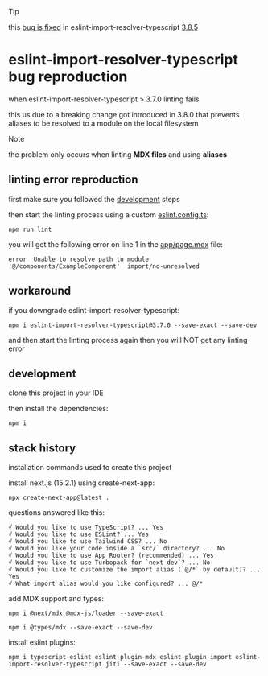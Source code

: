 > [!TIP]  
> this [bug is fixed](https://github.com/import-js/eslint-import-resolver-typescript/issues/363#issuecomment-2715011354) in eslint-import-resolver-typescript [3.8.5](https://github.com/import-js/eslint-import-resolver-typescript/releases/tag/v3.8.5)  

# eslint-import-resolver-typescript bug reproduction

when eslint-import-resolver-typescript > 3.7.0 linting fails

this us due to a breaking change got introduced in 3.8.0 that prevents aliases to be resolved to a module on the local filesystem

> [!NOTE]  
> the problem only occurs when linting **MDX files** and using **aliases**  

## linting error reproduction

first make sure you followed the [development](#development) steps

then start the linting process using a custom [eslint.config.ts](eslint.config.ts):

```shell
npm run lint
```

you will get the following error on line 1 in the [app/page.mdx](./app/page.mdx) file:

```shell
error  Unable to resolve path to module '@/components/ExampleComponent'  import/no-unresolved
```

## workaround

if you downgrade eslint-import-resolver-typescript:

```
npm i eslint-import-resolver-typescript@3.7.0 --save-exact --save-dev
```

and then start the linting process again then you will NOT get any linting error

## development

clone this project in your IDE

then install the dependencies:

```
npm i
```

## stack history

installation commands used to create this project

install next.js (15.2.1) using create-next-app:

```shell
npx create-next-app@latest .
```

questions answered like this:

```shell
√ Would you like to use TypeScript? ... Yes
√ Would you like to use ESLint? ... Yes
√ Would you like to use Tailwind CSS? ... No
√ Would you like your code inside a `src/` directory? ... No
√ Would you like to use App Router? (recommended) ... Yes
√ Would you like to use Turbopack for `next dev`? ... No
√ Would you like to customize the import alias (`@/*` by default)? ... Yes
√ What import alias would you like configured? ... @/*
```

add MDX support and types:

```shell
npm i @next/mdx @mdx-js/loader --save-exact
```

```shell
npm i @types/mdx --save-exact --save-dev
```

install eslint plugins:

```shell
npm i typescript-eslint eslint-plugin-mdx eslint-plugin-import eslint-import-resolver-typescript jiti --save-exact --save-dev
```